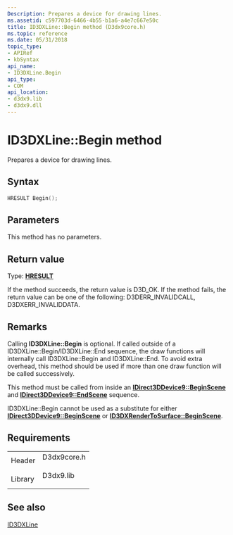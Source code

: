 ```yaml
---
Description: Prepares a device for drawing lines.
ms.assetid: c597703d-6466-4b55-b1a6-a4e7c667e50c
title: ID3DXLine::Begin method (D3dx9core.h)
ms.topic: reference
ms.date: 05/31/2018
topic_type:
- APIRef
- kbSyntax
api_name:
- ID3DXLine.Begin
api_type:
- COM
api_location:
- d3dx9.lib
- d3dx9.dll
---
```


# ID3DXLine::Begin method

Prepares a device for drawing lines.

## Syntax


```C++
HRESULT Begin();
```



## Parameters

This method has no parameters.

## Return value

Type: **[**HRESULT**](https://msdn.microsoft.com/library/Bb401631(v=MSDN.10).aspx)**

If the method succeeds, the return value is D3D\_OK. If the method fails, the return value can be one of the following: D3DERR\_INVALIDCALL, D3DXERR\_INVALIDDATA.

## Remarks

Calling **ID3DXLine::Begin** is optional. If called outside of a ID3DXLine::Begin/ID3DXLine::End sequence, the draw functions will internally call ID3DXLine::Begin and ID3DXLine::End. To avoid extra overhead, this method should be used if more than one draw function will be called successively.

This method must be called from inside an [**IDirect3DDevice9::BeginScene**](/windows/desktop/api) and [**IDirect3DDevice9::EndScene**](https://msdn.microsoft.com/library/Bb174375(v=VS.85).aspx) sequence.

ID3DXLine::Begin cannot be used as a substitute for either [**IDirect3DDevice9::BeginScene**](/windows/desktop/api) or [**ID3DXRenderToSurface::BeginScene**](id3dxrendertosurface--beginscene.md).

## Requirements



|                    |                                                                                        |
|--------------------|----------------------------------------------------------------------------------------|
| Header<br/>  | <dl> <dt>D3dx9core.h</dt> </dl> |
| Library<br/> | <dl> <dt>D3dx9.lib</dt> </dl>   |



## See also

<dl> <dt>

[ID3DXLine](id3dxline.md)
</dt> </dl>

 

 




